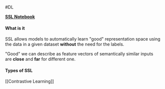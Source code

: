 #DL 

**[SSL Notebook](https://colab.research.google.com/drive/1xJd_B_HpZvCJtSwRGc-iD4bGhu26BItR#scrollTo=61db5e66)**
#### What is it
SSL allows models to automatically learn "good" representation space using the data in a given dataset **without** the need for the labels.

"Good" we can describe as feature vectors of semantically similar inputs are **close** and **far** for different one. 

#### Types of SSL
[[Contrastive Learning]]